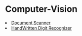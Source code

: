 # Computer-Vision

<li><a href="https://github.com/GauravSingh9356/Computer-Vision/tree/master/Document%20Scanner">Document Scanner</a></li>
<li><a href="https://github.com/GauravSingh9356/Computer-Vision/tree/master/HandWritten%20Digit%20Classifier">HandWritten Digit Recognizer</a></li>
